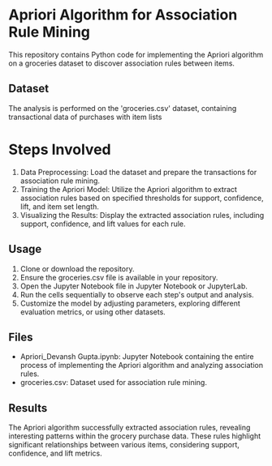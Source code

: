 # Apriori Algorithm for Association Rule Mining
This repository contains Python code for implementing the Apriori algorithm on a groceries dataset to discover association rules between items.

## **Dataset**
The analysis is performed on the 'groceries.csv' dataset, containing transactional data of purchases with item lists

# **Steps Involved**
1. Data Preprocessing: Load the dataset and prepare the transactions for association rule mining.
2. Training the Apriori Model: Utilize the Apriori algorithm to extract association rules based on specified thresholds for support, confidence, lift, and item set length.
3. Visualizing the Results: Display the extracted association rules, including support, confidence, and lift values for each rule.

## **Usage**
1. Clone or download the repository.
2. Ensure the groceries.csv file is available in your repository.
3. Open the Jupyter Notebook file in Jupyter Notebook or JupyterLab.
4. Run the cells sequentially to observe each step's output and analysis.
5. Customize the model by adjusting parameters, exploring different evaluation metrics, or using other datasets.

## **Files**
- Apriori_Devansh Gupta.ipynb: Jupyter Notebook containing the entire process of implementing the Apriori algorithm and analyzing association rules.
- groceries.csv: Dataset used for association rule mining.

## **Results**
The Apriori algorithm successfully extracted association rules, revealing interesting patterns within the grocery purchase data. These rules highlight significant relationships between various items, considering support, confidence, and lift metrics.
